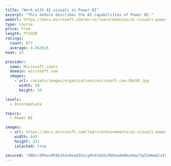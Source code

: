 ```yaml
---
title: "Work with AI visuals in Power BI"
excerpt: "This module describes the AI capabilities of Power BI."
webUrl: https://docs.microsoft.com/en-us/learn/modules/ai-visuals-power-bi/
type: course
price: Free
length: PT1H1M
ratings:
  count: 877
  average: 4.663626
heat: 53

provider:
  name: Microsoft Learn
  domain: microsoft.com
  images:
    - url: /assets/images/organizations/microsoft.com-50x50.jpg
      width: 50
      height: 50

levels:
  - Intermediate

topics:
  - Power BI

images:
  - url: https://docs.microsoft.com/learn/achievements/ai-visuals-power-bi-social.png
    width: 643
    height: 321
    isCached: true

secured: "U8Dcc0Pmui0PAkIk4s0eq4IkzcyHYdsQa5LR90swdm9kaXew72p51HmaGCoI92lhdjX9Lm+E+WDGEn58jCx5SDYk937sGYlTClWtB2zTiN3jRmM8Yehu+E7WTFIYCrKtfpI0kKgQtDOFE9zKqDUQ45Y544uGKqYG+uyr8CJ6kXMKFu5o8k8RXK+gfobBpLNnuXUpl2iuQ1BQpgP+4wVy+TG2NVFMWb3weWKNQTH2nJ3N5BBJTWR0F41Zp87z1VD7jqTVepwNiDWk1nvFpP9di6u/sWQ21ncINrrSiFM+LIxqhoLPT6RMbLDCdPwIM8FoQsCRptRJJ6Iv/HcDcG8LNlKCYD9VtyItUusIY1HaH43ln0kc+/puXlr/LKG3k0hyg7IvqiG4KWOeCne24XrcuflnNCoDZWSADLsgXcOE+I4=;mcvA0gRBUUlbSbgVIWEFzg=="
---
```


